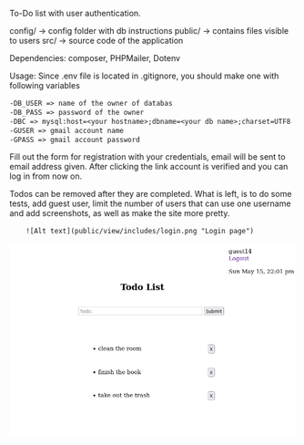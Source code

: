 To-Do list with user authentication.

config/ -> config folder with db instructions
public/ -> contains files visible to users
src/ -> source code of the application

Dependencies: composer, PHPMailer, Dotenv

Usage:
Since .env file is located in .gitignore, you should make one with following variables

    -DB_USER => name of the owner of databas
    -DB_PASS => password of the owner
    -DBC => mysql:host=<your hostname>;dbname=<your db name>;charset=UTF8
    -GUSER => gmail account name
    -GPASS => gmail account password

Fill out the form for registration with your credentials, email will be sent to email address given.
After clicking the link account is verified and you can log in from now on.


Todos can be removed after they are completed.
What is left, is to do some tests, add guest user, limit the number of users that can use one username and add screenshots, as well as make the site more pretty.
  
        ![Alt text](public/view/includes/login.png "Login page")
  
 
  ![Alt text](public/view/includes/todo_page.png "Login page")
